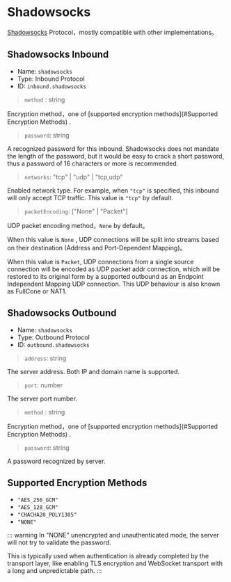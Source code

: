 # Shadowsocks

[Shadowsocks](https://shadowsocks.org) Protocol，mostly compatible with other implementations。

## Shadowsocks Inbound
* Name: `shadowsocks`
* Type: Inbound Protocol
* ID: `inbound.shadowsocks`

> `method` : string

Encryption method，one of [supported encryption methods](#Supported Encryption Methods) .

> `password`: string

A recognized password for this inbound.
Shadowsocks does not mandate the length of the password, but it would be easy to crack a short password,
thus a password of 16 characters or more is recommended.

> `networks`: "tcp" | "udp" | "tcp,udp"

Enabled network type. 
For example, when `"tcp"` is specified, this inbound will only accept TCP traffic.
This value is `"tcp"` by default.

> `packetEncoding`:  \["None" | "Packet"\]

UDP packet encoding method，`None` by default。

When this value is `None` , UDP connections will be split into streams based on their destination (Address and Port-Dependent Mapping)。

When this value is `Packet`, UDP connections from a single source connection will be encoded as UDP packet addr connection, which will be restored to its original form by a supported outbound as an Endpoint Independent Mapping UDP connection.
This UDP behaviour is also known as FullCone or NAT1.

## Shadowsocks Outbound

* Name: `shadowsocks`
* Type: Outbound Protocol
* ID: `outbound.shadowsocks`

> `address`: string

The server address. Both IP and domain name is supported.

> `port`: number

The server port number.

> `method` : string

Encryption method，one of [supported encryption methods](#Supported Encryption Methods) .

> `password`: string

A password recognized by server.

## Supported Encryption Methods

* `"AES_256_GCM"`
* `"AES_128_GCM"`
* `"CHACHA20_POLY1305"`
* `"NONE"`

::: warning
In "NONE" unencrypted and unauthenticated mode, the server will not try to validate the password.

This is typically used when authentication is already completed by the transport layer, like enabling TLS encryption and WebSocket transport with a long and unpredictable path.
:::
